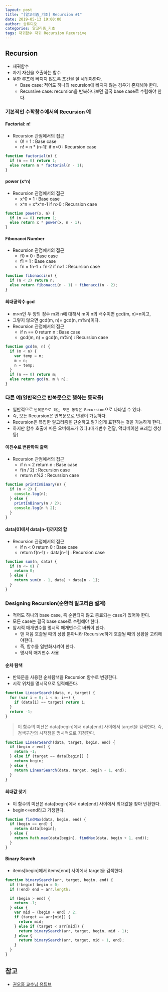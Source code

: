 ```yaml
---
layout: post
title: "[알고리즘_기초] Recursion #1"
date: 2019-05-13 19:00:00
author: 송튜디오
categories: 알고리즘_기초
tags: 재귀함수 재귀 Recursion Recursive
---
```


## Recursion

- 재귀함수
- 자기 자신을 호출하는 함수
- 무한 루프에 빠지지 않도록 조건을 잘 세워야한다.
  - Base case: 적어도 하나의 recursion에 빠지지 않는 경우가 존재해야 한다.
  - Recursive case: recursion을 반복하다보면 결국 base case로 수렴해야 한다.

### 기본적인 수학함수에서의 Recursion 예

#### Factorial: n!

- Recursion 관점에서의 접근
  - 0! = 1 : Base case
  - n! = n \* (n-1)! if n>0 : Recursion case

```js
function factorial(n) {
  if (n == 0) return 1;
  else return n * factorial(n - 1);
}
```

#### power (x^n)

- Recursion 관점에서의 접근
  - x^0 = 1 : Base case
  - x^n = x\*x^n-1 if n>0 : Recursion case

```js
function power(x, n) {
  if (n == 0) return 1;
  else return x * power(x, n - 1);
}
```

#### Fibonacci Number

- Recursion 관점에서의 접근
  - f0 = 0 : Base case
  - f1 = 1 : Base case
  - fn = fn-1 + fn-2 if n>1 : Recursion case

```js
function fibonacci(n) {
  if (n < 2) return n;
  else return fibonacci(n - 1) + fibonacci(n - 2);
}
```

#### 최대공약수 gcd

- m>n인 두 양의 정수 m과 n에 대해서 m이 n의 배수이면 gcd(m, n)=n이고,
- 그렇지 않으면 gcd(m, n)= gcd(n, m%n)이다.
- Recursion 관점에서의 접근
  - if n == 0 return n : Base case
  - gcd(m, n) = gcd(n, m%n) : Recursion case

```js
function gcd(m, n) {
  if (m < n) {
    var temp = m;
    m = n;
    n = temp;
  }
  if (n == 0) return m;
  else return gcd(n, m % n);
}
```

### 다른 예(일반적으로 반복문으로 행하는 동작들)

- 일반적으로 `반복문으로 하는 모든 동작은 Recursion`으로 나타낼 수 있다.
- 즉, 모든 Recursion은 반복문으로 변경이 가능하다.
- Recursion은 복잡한 알고리즘을 단순하고 알기쉽게 표현하는 것을 가능하게 한다.
- 하지만 함수 호출에 따른 오버헤드가 있다.(매개변수 전달, 액티베이션 프레임 생성 등)

#### 이진수로 변환하여 출력

- Recursion 관점에서의 접근
  - if n < 2 return n : Base case
  - f(n / 2) : Recursion case
  - return n%2 : Recursion case

```js
function printInBinary(n) {
  if (n < 2) {
    console.log(n);
  } else {
    printInBinary(n / 2);
    console.log(n % 2);
  }
}
```

#### data[0]에서 data[n-1]까지의 합

- Recursion 관점에서의 접근
  - if n < 0 return 0 : Base case
  - return f(n-1) + data[n-1] : Recursion case

```js
function sum(n, data) {
  if (n <= 0) {
    return 0;
  } else {
    return sum(n - 1, data) + data[n - 1];
  }
}
```

### Designing Recursion(순환적 알고리즘 설계)

- 적어도 하나의 base case, 즉 순환되지 않고 종료되는 case가 있어야 한다.
- 모든 case는 결국 base case로 수렴해야 한다.
- 암시적 매개변수를 명시적 매개변수로 바꿔야 한다.
  - 맨 처음 호출될 때의 상황 뿐아니라 Recursive하게 호출될 때의 상황을 고려해야한다.
  - 즉, 함수를 일반화시켜야 한다.
  - 명시적 매겨변수 사용

#### 순차 탐색

- 반복문을 사용한 순차탐색을 Recursion 함수로 변경한다.
- 시작 위치를 명시적으로 입력해준다.

```js
function LinearSearch(data, n, target) {
  for (var i = 0; i < n; i++) {
    if (data[i] == target) return i;
  }
  return -1;
}
```

> 이 함수의 미션은 data[begin]에서 data[end] 사이에서 target을 검색한다.
> 즉, 검색구간의 시작점을 명시적으로 지정한다.

```js
function LinearSearch(data, target, begin, end) {
  if (begin > end) {
    return -1;
  } else if (target == data[begin]) {
    return begin;
  } else {
    return LinearSearch(data, target, begin + 1, end);
  }
}
```

#### 최대값 찾기

- 이 함수의 미션은 data[begin]에서 date[end] 사이에서 최대값을 찾아 반환한다.
- begin<=end라고 가정한다.

```js
function findMax(data, begin, end) {
  if (begin == end) {
    return data[begin];
  } else {
    return Math.max(data[begin], findMax(data, begin + 1, end));
  }
}
```

#### Binary Search

- items[begin]에서 items[end] 사이에서 target을 검색한다.

```js
function binarySearch(arr, target, begin, end) {
  if (!begin) begin = 0;
  if (!end) end = arr.length;

  if (begin > end) {
    return -1;
  } else {
    var mid = (begin + end) / 2;
    if (target == arr[mid]) {
      return mid;
    } else if (target < arr[mid]) {
      return binarySearch(arr, target, begin, mid - 1);
    } else {
      return binarySearch(arr, target, mid + 1, end);
    }
  }
}
```

## 참고

- [권오흠 교수님 유튜브](https://www.youtube.com/watch?v=ihyg2OR8IR0&list=PL52K_8WQO5oUuH06MLOrah4h05TZ4n38l&index=13&t=0s)

